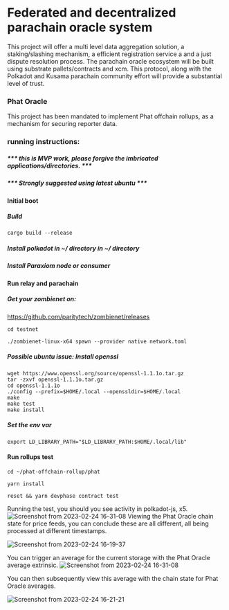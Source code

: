 
# Federated and decentralized parachain oracle system

This project will offer a multi level data aggregation solution, 
a staking/slashing mechanism, a efficient registration service a
and a just dispute resolution process.
The parachain oracle ecosystem will be built using substrate 
pallets/contracts and xcm.
This protocol, along with the Polkadot and Kusama parachain 
community effort will provide a substantial level of trust.



### Phat Oracle


This project has been mandated to implement Phat offchain rollups,
as a mechanism for securing reporter data.


### running instructions:
##### *** this is MVP work, please forgive the imbricated applications/directories. ***
##### *** Strongly suggested using latest ubuntu ***
#### Initial boot
##### Build 
```
cargo build --release
```
##### Install polkadot in ~/ directory in ~/ directory
##### Install Paraxiom node or consumer
#### Run relay and parachain 
##### Get your zombienet on:
https://github.com/paritytech/zombienet/releases

```
cd testnet

./zombienet-linux-x64 spawn --provider native network.toml

```
##### Possible ubuntu issue: Install openssl
```
wget https://www.openssl.org/source/openssl-1.1.1o.tar.gz
tar -zxvf openssl-1.1.1o.tar.gz
cd openssl-1.1.1o
./config --prefix=$HOME/.local --openssldir=$HOME/.local
make
make test
make install
```
##### Set the env var
```
export LD_LIBRARY_PATH="$LD_LIBRARY_PATH:$HOME/.local/lib"
```

#### Run rollups test
```
cd ~/phat-offchain-rollup/phat

yarn install

reset && yarn devphase contract test
```
Running the test, you should you see activity in polkadot-js, x5.
![Screenshot from 2023-02-24 16-31-08](https://user-images.githubusercontent.com/6019499/221297194-90f63e18-7785-4710-8037-b4e9c457c268.png)
Viewing the Phat Oracle chain state for price feeds, you can conclude these are all different,
all being processed at different timestamps.


![Screenshot from 2023-02-24 16-19-37](https://user-images.githubusercontent.com/6019499/221298235-c23ad6f6-8046-4311-a810-8873cb300287.png)

You can trigger an average for the current storage with the Phat Oracle average extrinsic.
![Screenshot from 2023-02-24 16-31-08](https://user-images.githubusercontent.com/6019499/221298614-eafe73b7-779a-4c45-8614-de22a88ba84e.png)

You can then subsequently view this average with the chain state for Phat Oracle averages. 

![Screenshot from 2023-02-24 16-21-21](https://user-images.githubusercontent.com/6019499/221296456-5ad4be2b-0898-4881-81a1-14688065ec59.png)





